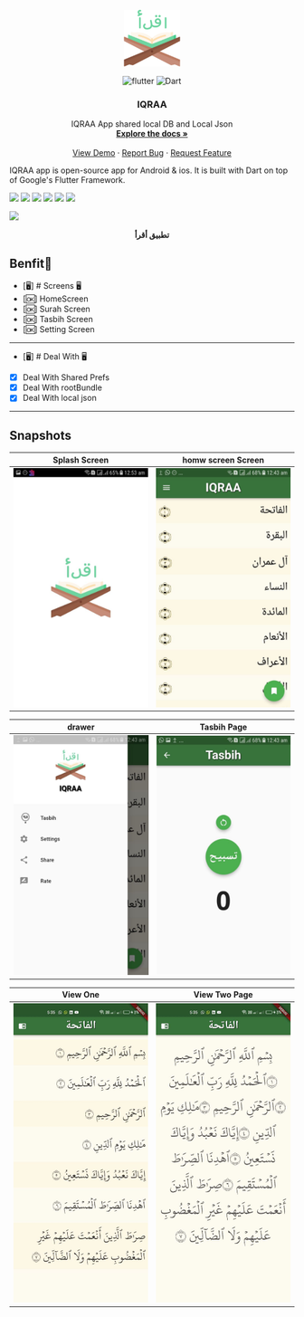 
<br />
<div align="center">
  <a href="https://github.com/itsherifAhmed">
    <img src="assets/quran.png" alt="Logo" width="100" height="100">
  </a>

![flutter](https://img.shields.io/badge/Flutter-Framework-green?logo=flutter)
![Dart](https://img.shields.io/badge/Dart-Language-blue?logo=dart)

<h3 align="center">IQRAA</h3>

  <p align="center">
    IQRAA App shared local DB and Local Json
    <br />
    <a href="https://github.com/mostafahassan8799/IQRAA_App"><strong>Explore the docs »</strong></a>
    <br />
    <br />
    <a href="https://github.com/mostafahassan8799/IQRAA_App">View Demo</a>
    ·
    <a href="https://github.com/mostafahassan8799/IQRAA_App">Report Bug</a>
    ·
    <a href="https://github.com/mostafahassan8799/IQRAA_App">Request Feature</a>
  </p>
</div>



IQRAA app is open-source  app for Android & ios. It is built with Dart on top of Google's Flutter Framework.

<img height="50" src="https://user-images.githubusercontent.com/25181517/192108895-20dc3343-43e3-4a54-a90e-13a4abbc57b9.png"> <img height="50" src="https://user-images.githubusercontent.com/25181517/117269608-b7dcfb80-ae58-11eb-8e66-6cc8753553f0.png"> <img height="50" src="https://user-images.githubusercontent.com/25181517/121406611-a8246b80-c95e-11eb-9b11-b771486377f6.png"> <img height="50" src="https://user-images.githubusercontent.com/25181517/186884150-05e9ff6d-340e-4802-9533-2c3f02363ee3.png"> <img height="50" src="https://user-images.githubusercontent.com/25181517/186884152-ae609cca-8cf1-4175-8d60-1ce1fa078ca2.png"> <img height="50" src="https://user-images.githubusercontent.com/25181517/186884153-99edc188-e4aa-4c84-91b0-e2df260ebc33.png">




<p><img src="snapshot/big.png" /></p>
<p align="center"><b>تطبيق أقرأ</b></p>





## Benfit👻
- [🖥] # Screens 🖥
- [🆗]  HomeScreen
- [🆗] Surah Screen
- [🆗] Tasbih Screen
- [🆗] Setting Screen
--------------------------------
- [🖥] # Deal With 🖥
- [x] Deal With Shared Prefs
- [x] Deal With rootBundle
- [x] Deal With local json 

------------------------------



## Snapshots


| Splash Screen | homw screen Screen                        |
|------|-------------------------------------------|
|<img src="snapshot/photo_2023-04-13_21-20-35.jpg" width="400">| <img src="snapshot/photo_٢٠٢٣-٠٤-١٣_٠٠-٥١-٣٢%20(3).jpg" width="400"> |


| drawer                                      | Tasbih  Page                                |
|---------------------------------------------|----------------------------------------------|
| <img src="snapshot/photo_٢٠٢٣-٠٤-١٣_٠٠-٥١-٣٢.jpg" width="400"> | <img src="snapshot/photo_٢٠٢٣-٠٤-١٣_٠٠-٥١-٣٢%20(2).jpg" width="400"> |


| View One                                     | View Two  Page                               |
|----------------------------------------------|----------------------------------------------|
| <img src="snapshot/viewone.jpg" width="400"> | <img src="snapshot/viewtwo.jpg" width="400"> |



